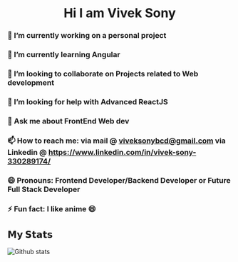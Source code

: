 <h1 align= "center"> Hi I am Vivek Sony </h1>

<!-- ## Hi there 👋 -->

### 🔭 I’m currently working on a personal project 
### 🌱 I’m currently learning Angular
### 👯 I’m looking to collaborate on Projects related to Web development
### 🤔 I’m looking for help with Advanced ReactJS
### 💬 Ask me about FrontEnd Web dev
### 📫 How to reach me: via mail @ viveksonybcd@gmail.com via Linkedin @ https://www.linkedin.com/in/vivek-sony-330289174/
### 😄 Pronouns: Frontend Developer/Backend Developer or Future Full Stack Developer
### ⚡ Fun fact: I like anime 😄


## 𝗠𝘆 𝗦𝘁𝗮𝘁𝘀

![Github stats](https://github-readme-stats.vercel.app/api?username=Vtrrix&show_icons=true&hide_border=false&theme=tokyonight)
